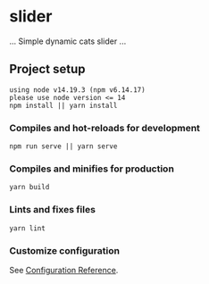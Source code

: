 # slider
...
Simple dynamic cats slider
...
## Project setup
```
using node v14.19.3 (npm v6.14.17)
please use node version <= 14
npm install || yarn install
```

### Compiles and hot-reloads for development
```
npm run serve || yarn serve
```

### Compiles and minifies for production
```
yarn build
```

### Lints and fixes files
```
yarn lint
```

### Customize configuration
See [Configuration Reference](https://cli.vuejs.org/config/).
